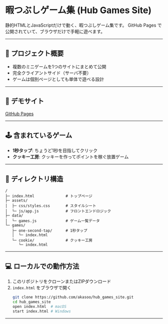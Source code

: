 # 暇つぶしゲーム集 (Hub Games Site)

静的HTMLとJavaScriptだけで動く、暇つぶしゲーム集です。
GitHub Pages で公開されていて、ブラウザだけで手軽に遊べます。

---

## 🎯 プロジェクト概要
- 複数のミニゲームを1つのサイトにまとめて公開
- 完全クライアントサイド（サーバ不要）
- ゲームは個別ページとしても単体で遊べる設計

---

## 🚀 デモサイト
[GitHub Pages](https://akasoo.github.io/hub_games_site/)

---

## 🕹️ 含まれているゲーム
- **1秒タップ**: ちょうど1秒を目指してクリック
- **クッキー工房**: クッキーを作ってポイントを稼ぐ放置ゲーム

---

## 📂 ディレクトリ構造
```
/
├─ index.html              # トップページ
├─ assets/
│  ├─ css/styles.css       # スタイルシート
│  └─ js/app.js            # フロントエンドロジック
├─ data/
│  └─ games.js             # ゲーム一覧データ
└─ games/
   ├─ one-second-tap/      # 1秒タップ
   │  └─ index.html
   └─ cookie/              # クッキー工房
      └─ index.html
```

---

## 💻 ローカルでの動作方法
1. このリポジトリをクローンまたはZIPダウンロード
2. `index.html` をブラウザで開く
   ```bash
   git clone https://github.com/akasoo/hub_games_site.git
   cd hub_games_site
   open index.html  # macOS
   start index.html # Windows
   ```

---

